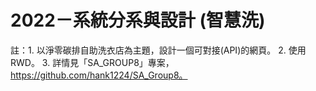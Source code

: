 # 2022－系統分系與設計 (智慧洗)
註：1. 以淨零碳排自助洗衣店為主題，設計一個可對接(API)的網頁。
    2. 使用RWD。
    3. 詳情見「SA_GROUP8」專案，https://github.com/hank1224/SA_Group8。
